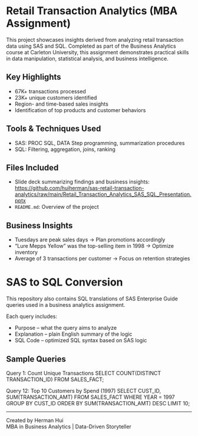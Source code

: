# Retail Transaction Analytics (MBA Assignment)

This project showcases insights derived from analyzing retail transaction data using SAS and SQL. Completed as part of the Business Analytics course at Carleton University, this assignment demonstrates practical skills in data manipulation, statistical analysis, and business intelligence.

## Key Highlights
- 67K+ transactions processed
- 23K+ unique customers identified
- Region- and time-based sales insights
- Identification of top products and customer behaviors

## Tools & Techniques Used
- SAS: PROC SQL, DATA Step programming, summarization procedures
- SQL: Filtering, aggregation, joins, ranking

## Files Included
- Slide deck summarizing findings and business insights: https://github.com/huiherman/sas-retail-transaction-analytics/raw/main/Retail_Transaction_Analytics_SAS_SQL_Presentation.pptx
- `README.md`: Overview of the project

## Business Insights
- Tuesdays are peak sales days → Plan promotions accordingly
- “Lure Mepps Yellow” was the top-selling item in 1998 → Optimize inventory
- Average of 3 transactions per customer → Focus on retention strategies

# SAS to SQL Conversion

This repository also contains SQL translations of SAS Enterprise Guide queries used in a business analytics assignment.

Each query includes:
- Purpose – what the query aims to analyze
- Explanation – plain English summary of the logic
- SQL Code – optimized SQL syntax based on SAS logic

## Sample Queries

Query 1: Count Unique Transactions
SELECT COUNT(DISTINCT TRANSACTION_ID) FROM SALES_FACT;

Query 12: Top 10 Customers by Spend (1997)
SELECT CUST_ID, SUM(TRANSACTION_AMT)
FROM SALES_FACT
WHERE YEAR = 1997
GROUP BY CUST_ID
ORDER BY SUM(TRANSACTION_AMT) DESC
LIMIT 10;


---

Created by Herman Hui  
MBA in Business Analytics | Data-Driven Storyteller
